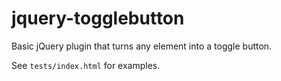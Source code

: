 # jquery-togglebutton

Basic jQuery plugin that turns any element into a toggle button.

See `tests/index.html` for examples.